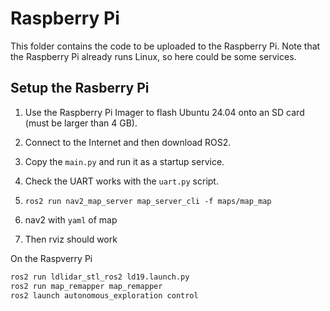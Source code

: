 # Raspberry Pi

This folder contains the code to be uploaded to the Raspberry Pi. Note that the
Raspberry Pi already runs Linux, so here could be some services.

## Setup the Rasberry Pi

1. Use the Raspberry Pi Imager to flash Ubuntu 24.04 onto an SD card (must be 
larger than 4 GB).
2. Connect to the Internet and then download ROS2.
3. Copy the `main.py` and run it as a startup service.
4. Check the UART works with the `uart.py` script.

1. `ros2 run nav2_map_server map_server_cli -f maps/map_map`
1. nav2 with `yaml` of map
2. Then rviz should work

On the Raspverry Pi

```sh
ros2 run ldlidar_stl_ros2 ld19.launch.py
ros2 run map_remapper map_remapper
ros2 launch autonomous_exploration control
```
